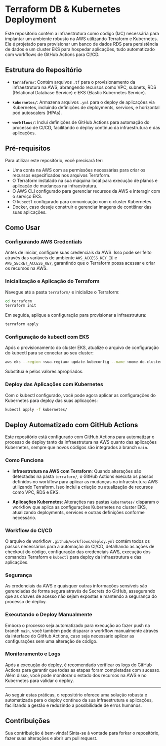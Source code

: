 # **Terraform DB & Kubernetes Deployment**

Este repositório contém a infraestrutura como código (IaC) necessária para implantar um ambiente robusto na AWS utilizando Terraform e Kubernetes. Ele é projetado para provisionar um banco de dados RDS para persistência de dados e um cluster EKS para hospedar aplicações, tudo automatizado com workflows de GitHub Actions para CI/CD.

## **Estrutura do Repositório**

- **`terraform/`**: Contém arquivos `.tf` para o provisionamento da infraestrutura na AWS, abrangendo recursos como VPC, subnets, RDS (Relational Database Service) e EKS (Elastic Kubernetes Service).

- **`kubernetes/`**: Armazena arquivos `.yml` para o deploy de aplicações via Kubernetes, incluindo definições de deployments, services, e horizontal pod autoscalers (HPAs).

- **`workflows/`**: Inclui definições de GitHub Actions para automação do processo de CI/CD, facilitando o deploy contínuo da infraestrutura e das aplicações.

## **Pré-requisitos**

Para utilizar este repositório, você precisará ter:

- Uma conta na AWS com as permissões necessárias para criar os recursos especificados nos arquivos Terraform.
- O Terraform instalado na sua máquina local para execução de planos e aplicação de mudanças na infraestrutura.
- O AWS CLI configurado para gerenciar recursos da AWS e interagir com o serviço EKS.
- O `kubectl` configurado para comunicação com o cluster Kubernetes.
- Docker, caso deseje construir e gerenciar imagens de contêiner das suas aplicações.

## **Como Usar**

### Configurando AWS Credentials

Antes de iniciar, configure suas credenciais da AWS. Isso pode ser feito através das variáveis de ambiente `AWS_ACCESS_KEY_ID` e `AWS_SECRET_ACCESS_KEY`, garantindo que o Terraform possa acessar e criar os recursos na AWS.

### Inicialização e Aplicação do Terraform

Navegue até a pasta `terraform/` e inicialize o Terraform:

```bash
cd terraform
terraform init
```

Em seguida, aplique a configuração para provisionar a infraestrutura:
```bash
terraform apply
```

### Configuração do kubectl com EKS
Após o provisionamento do cluster EKS, atualize o arquivo de configuração do kubectl para se conectar ao seu cluster:
```bash
aws eks --region <sua-regiao> update-kubeconfig --name <nome-do-cluster-eks>
```
Substitua <sua-regiao> e <nome-do-cluster-eks> pelos valores apropriados.

### Deploy das Aplicações com Kubernetes
Com o kubectl configurado, você pode agora aplicar as configurações do Kubernetes para deploy das suas aplicações:
```bash
kubectl apply -f kubernetes/
```

## **Deploy Automatizado com GitHub Actions**

Este repositório está configurado com GitHub Actions para automatizar o processo de deploy tanto da infraestrutura na AWS quanto das aplicações Kubernetes, sempre que novos códigos são integrados à branch `main`.

### **Como Funciona**

- **Infraestrutura na AWS com Terraform**: Quando alterações são detectadas na pasta `terraform/`, o GitHub Actions executa os passos definidos no workflow para aplicar as mudanças na infraestrutura AWS utilizando Terraform. Isso inclui a criação ou atualização de recursos como VPC, RDS e EKS.

- **Aplicações Kubernetes**: Alterações nas pastas `kubernetes/` disparam o workflow que aplica as configurações Kubernetes no cluster EKS, atualizando deployments, services e outras definições conforme necessário.

### **Workflow do CI/CD**

O arquivo de workflow `.github/workflows/deploy.yml` contém todos os passos necessários para a automação do CI/CD, detalhando as ações de checkout do código, configuração das credenciais AWS, execução dos comandos Terraform e `kubectl` para deploy da infraestrutura e das aplicações.

### **Segurança**

As credenciais da AWS e quaisquer outras informações sensíveis são gerenciadas de forma segura através de Secrets do GitHub, assegurando que as chaves de acesso não sejam expostas e mantendo a segurança do processo de deploy.

### **Executando o Deploy Manualmente**

Embora o processo seja automatizado para execução ao fazer push na branch `main`, você também pode disparar o workflow manualmente através da interface do GitHub Actions, caso seja necessário aplicar as configurações sem uma alteração de código.

### **Monitoramento e Logs**

Após a execução do deploy, é recomendado verificar os logs do GitHub Actions para garantir que todas as etapas foram completadas com sucesso. Além disso, você pode monitorar o estado dos recursos na AWS e no Kubernetes para validar o deploy.

---

Ao seguir estas práticas, o repositório oferece uma solução robusta e automatizada para o deploy contínuo da sua infraestrutura e aplicações, facilitando a gestão e reduzindo a possibilidade de erros humanos.

## **Contribuições**
Sua contribuição é bem-vinda! Sinta-se à vontade para forkar o repositório, fazer suas alterações e abrir um pull request.



